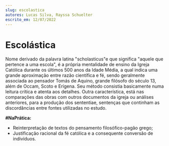 ```yaml
---
slug: escolastica
autores: Lucas Silva, Rayssa Schuelter
escrito_em: 12/07/2022
---
```


# Escolástica  
Nome derivado da palavra latina "scholasticus"e que significa "aquele que pertence a uma escola", é a própria mentalidade de ensino da Igreja Católica durante os últimos 500 anos da Idade Média, a qual indica uma grande aproximação entre razão científica e fé, sendo geralmente associada ao pensador Tomás de Aquino, grande filósofo do século 13, além de Occam, Scoto e Erígena. Seu método consistia basicamente numa leitura crítica e atenta aos detalhes. Outra característica, está nas comparações das obras com outros documentos da igreja ou análises anteriores, para a produção dos sententiae, sentenças que continham as discordâncias entre fontes utilizadas no estudo. 

**#NaPrática:**  
- Reinterpretação de textos do pensamento filosófico-pagão grego;
- Justificação racional da fé católica e a consequente conversão de indivíduos.

